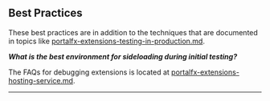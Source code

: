 
<a name="best-practices"></a>
## Best Practices
   
These best practices are in addition to the techniques that are documented in topics like [portalfx-extensions-testing-in-production.md](portalfx-extensions-testing-in-production.md).


***What is the best environment for sideloading during initial testing?***

 The FAQs for debugging extensions is located at [portalfx-extensions-hosting-service.md](portalfx-extensions-hosting-service.md).

* * *

